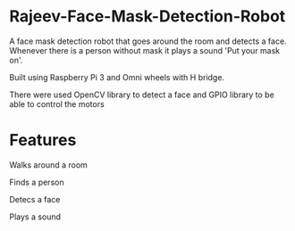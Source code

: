 # Rajeev-Face-Mask-Detection-Robot
A face mask detection robot that goes around the room and detects a face. Whenever there is a person without mask it plays a sound 'Put your mask on'. 

Built using Raspberry Pi 3 and Omni wheels with H bridge.

There were used OpenCV library to detect a face and GPIO library to be able to control the motors

# Features
Walks around a room 

Finds a person

Detecs a face

Plays a sound
